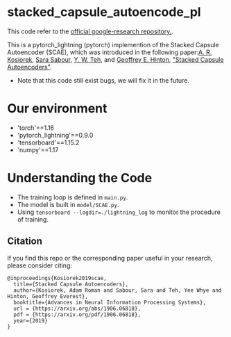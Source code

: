 # stacked_capsule_autoencode_pl
This code refer to the [official google-research repository.](https://github.com/google-research/google-research/tree/master/stacked_capsule_autoencoders).

This is a pytorch_lightning (pytorch) implemention of the Stacked Capsule Autoencoder (SCAE), which was introduced in the following paper:[A. R. Kosiorek](http://akosiorek.github.io/), [Sara Sabour](https://ca.linkedin.com/in/sara-sabour-63019132), [Y. W. Teh](https://www.stats.ox.ac.uk/~teh/), and [Geoffrey E. Hinton](https://vectorinstitute.ai/team/geoffrey-hinton/), ["Stacked Capsule Autoencoders"](https://arxiv.org/abs/1906.06818).

* Note that this code still exist bugs, we will fix it in the future. 


# Our environment
 * 'torch'==1.16
 * 'pytorch_lightning'==0.9.0
 * 'tensorboard'==1.15.2
 * 'numpy'==1.17

# Understanding the Code
  * The training loop is defined in `main.py`.
  * The model is built in `model/SCAE.py`.
  * Using `tensorboard --logdir=./lightning_log` to monitor the procedure of training.

## Citation

If you find this repo or the corresponding paper useful in your research, please consider citing:

    @inproceedings{Kosiorek2019scae,
      title={Stacked Capsule Autoencoders},
      author={Kosiorek, Adam Roman and Sabour, Sara and Teh, Yee Whye and Hinton, Geoffrey Everest},
      booktitle={Advances in Neural Information Processing Systems},
      url = {https://arxiv.org/abs/1906.06818},
      pdf = {https://arxiv.org/pdf/1906.06818},
      year={2019}
    }



